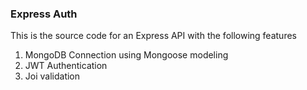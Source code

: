 ### Express Auth
This is the source code for an Express API with the following features

1. MongoDB Connection using Mongoose modeling
1. JWT Authentication
1. Joi validation

